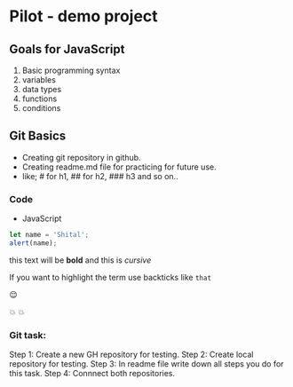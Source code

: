 # Pilot - demo project


## Goals for JavaScript
1. Basic programming syntax
2. variables
3. data types
4. functions
5. conditions
   
## Git Basics

- Creating git repository in github.
- Creating readme.md file for practicing for future use.
- like; # for h1, ## for h2, ### h3 and so on..
  
### Code
- JavaScript 
```js
let name = 'Shital';
alert(name);
```
this text will be **bold** and this is *cursive*

If you want to highlight the term use backticks like `that`

:relieved:

:boom:
:collision:


### Git task:
Step 1: Create a new GH repository for testing.
Step 2: Create local repository for testing.
Step 3: In readme file write down all steps you do for this task.
Step 4: Connnect both repositories.


